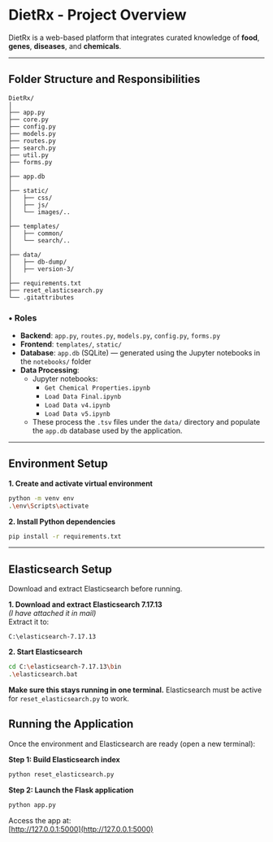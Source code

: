 # **DietRx - Project Overview**

DietRx is a web-based platform that integrates curated knowledge of **food**, **genes**, **diseases**, and **chemicals**. 

---

## **Folder Structure and Responsibilities**

```
DietRx/
│
├── app.py                  
├── core.py                 
├── config.py               
├── models.py                
├── routes.py               
├── search.py               
├── util.py                  
├── forms.py   
│ 
├── app.db 
│
├── static/                 
│   ├── css/               
│   ├── js/                  
│   └── images/..            
│
├── templates/               
│   ├── common/              
│   └── search/..             
│
├── data/
│   ├── db-dump/            
│   ├── version-3/          
│
├── requirements.txt         
├── reset_elasticsearch.py  
└── .gitattributes           
```

### • **Roles**

- **Backend**: `app.py`, `routes.py`, `models.py`, `config.py`, `forms.py`  
- **Frontend**: `templates/`, `static/`  
- **Database**: `app.db` (SQLite) — generated using the Jupyter notebooks in the `notebooks/` folder  
- **Data Processing**:  
  - Jupyter notebooks:
    - `Get Chemical Properties.ipynb`
    - `Load Data Final.ipynb`
    - `Load Data v4.ipynb`
    - `Load Data v5.ipynb`  
  - These process the `.tsv` files under the `data/` directory and populate the `app.db` database used by the application.

---

##  **Environment Setup**

**1. Create and activate virtual environment**
```bash
python -m venv env
.\env\Scripts\activate   
```

**2. Install Python dependencies**
```bash
pip install -r requirements.txt
```

---

##  **Elasticsearch Setup**

Download and extract Elasticsearch before running.

**1. Download and extract Elasticsearch 7.17.13**  
*(I have attached it in mail)*  
Extract it to:
```
C:\elasticsearch-7.17.13
```

**2. Start Elasticsearch**
```bash
cd C:\elasticsearch-7.17.13\bin
.\elasticsearch.bat
```

**Make sure this stays running in one terminal.** Elasticsearch must be active for `reset_elasticsearch.py` to work.

##  **Running the Application**

Once the environment and Elasticsearch are ready (open a new terminal):

**Step 1: Build Elasticsearch index**
```bash
python reset_elasticsearch.py
```

**Step 2: Launch the Flask application**
```bash
python app.py
```

Access the app at:  
[http://127.0.0.1:5000](http://127.0.0.1:5000)
